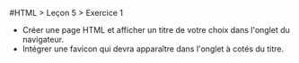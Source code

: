 #HTML > Leçon 5 > Exercice 1

- Créer une page HTML et afficher un titre de votre choix dans l'onglet du navigateur.
- Intégrer une favicon qui devra apparaître dans l'onglet à cotés du titre.
